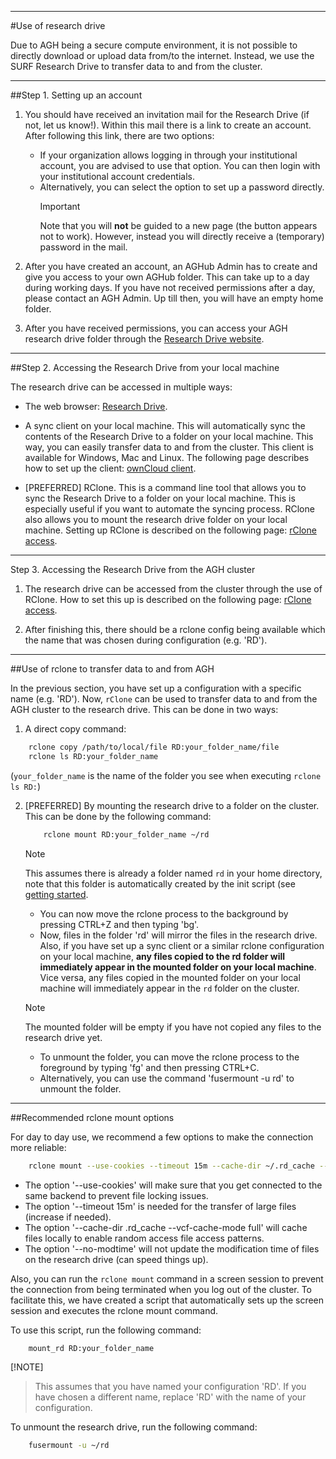 ---------------------
#Use of research drive

Due to AGH being a secure compute environment, it is not possible to directly download or upload data from/to the internet.
Instead, we use the SURF Research Drive to transfer data to and from the cluster. 


---------------------
##Step 1. Setting up an account

1. You should have received an invitation mail for the Research Drive (if not, let us know!). Within this mail there is a link to
   create an account. After following this link, there are two options: 
   * If your organization allows logging in through your institutional account, you are advised to use that option. You can then login with  your institutional account credentials.
   * Alternatively, you can select the option to set up a password directly. 
     >[!IMPORTANT]
     > Note that you will **not** be guided to a new page (the button appears not to work). However, instead you will directly receive a (temporary) password in the mail. 

2. After you have created an account, an AGHub Admin has to create and give you access to your own AGHub folder. This can take up to a day during working days. If you have not received permissions after a day, please contact an AGH Admin.
   Up till then, you will have an empty home folder.

3. After you have received permissions, you can access your AGH research drive folder through the [Research Drive website](https://amsterdamumc.data.surfsara.nl/index.php/login).

----------------------------------------------------
##Step 2. Accessing the Research Drive from your local machine

The research drive can be accessed in multiple ways:

* The web browser: [Research Drive](https://amsterdamumc.data.surfsara.nl/).

* A sync client on your local machine. This will automatically sync the contents of the
Research Drive to a folder on your local machine. This way, you can easily transfer data to and from the cluster. 
This client is available for Windows, Mac and Linux. The following page describes how to set up the client:
[ownCloud client](https://wiki.surfnet.nl/display/RDRIVE/ownCloud+desktop+client).

* [PREFERRED] RClone. This is a command line tool that allows you to sync the Research Drive to a folder 
on your local machine. This is especially useful if you want to automate the syncing process. 
RClone also allows you to mount the research drive folder on your local machine. Setting up RClone is described on the following page:
[rClone access](https://wiki.surfnet.nl/display/RDRIVE/Access+Research+Drive+via+Rclone).

-------------------------------------------------
Step 3. Accessing the Research Drive from the AGH cluster

1. The research drive can be accessed from the cluster through the use of RClone. How to set this up is described on the
   following page: [rClone access](https://wiki.surfnet.nl/display/RDRIVE/Access+Research+Drive+via+Rclone).

2. After finishing this, there should be a rclone config being available which the name
   that was chosen during configuration (e.g. 'RD').



----------------------------------------------
##Use of rclone to transfer data to and from AGH

In the previous section, you have set up a configuration with a specific name (e.g. 'RD'). 
Now, `rClone` can be used to transfer data to and from the AGH cluster to the research drive. 
This can be done in two ways:

1. A direct copy command: 

```bash
    rclone copy /path/to/local/file RD:your_folder_name/file
    rclone ls RD:your_folder_name
```

(`your_folder_name` is the name of the folder you see when executing `rclone ls RD:`)


2. [PREFERRED] By mounting the research drive to a folder on the cluster. This can be done by the following command:
   ```bash
       rclone mount RD:your_folder_name ~/rd
   ```
   >[!NOTE]
   > This assumes there is already a folder named `rd` in your home directory, note that this
   > folder is automatically created by the init script (see [getting started](agh_getting_started.md).
   - You can now move the rclone process to the background by pressing CTRL+Z and then typing 'bg'.
   - Now, files in the folder 'rd' will mirror the files in the research drive. 
     Also, if you have set up a sync client or a similar rclone configuration on your local machine,
     **any files copied to the rd folder will immediately appear in the mounted folder on your local machine**. 
     Vice versa, any files copied in the mounted folder on your local machine will immediately appear in the 
     `rd` folder on the cluster.
   >[!NOTE]
   > The mounted folder will be empty if you have not copied any files to the research drive yet.
   - To unmount the folder, you can move the rclone process to the foreground by typing 'fg' and then pressing CTRL+C.
   - Alternatively, you can use the command 'fusermount -u rd' to unmount the folder.


--------------------------------
##Recommended rclone mount options

For day to day use, we recommend a few options to make the connection more reliable:

```bash
    rclone mount --use-cookies --timeout 15m --cache-dir ~/.rd_cache --vfs-cache-mode full --no-modtime RD:your_folder_name  ~/rd
```

- The option '--use-cookies' will make sure that you get connected to the same backend to prevent file locking issues. 
- The option '--timeout 15m' is needed for the transfer of large files (increase if needed). 
- The option '--cache-dir .rd_cache --vcf-cache-mode full' will cache files locally to enable random access file access patterns. 
- The option '--no-modtime' will not update the modification time of files on the research drive (can speed things up).

Also, you can run the `rclone mount` command in a screen session to prevent the connection from being terminated when you
log out of the cluster. To facilitate this, we have created a script that automatically sets up the screen session and executes the 
rclone mount command. 

To use this script, run the following command:
```bash
    mount_rd RD:your_folder_name
```
[!NOTE]
> This assumes that you have named your configuration 'RD'. If you have chosen a different name, replace 'RD' with the
> name of your configuration.

To unmount the research drive, run the following command:
```bash
    fusermount -u ~/rd
```
